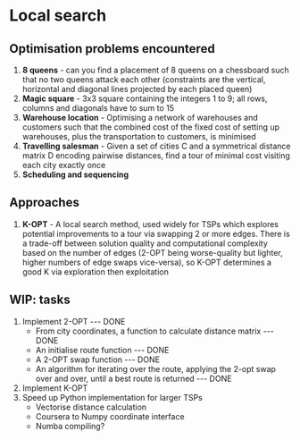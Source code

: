 # Local search


## Optimisation problems encountered
1. **8 queens** - can you find a placement of 8 queens on a chessboard such that no two queens attack each other (constraints are the vertical, horizontal and diagonal lines projected by each placed queen)
2. **Magic square** - 3x3 square containing the integers 1 to 9; all rows, columns and diagonals have to sum to 15
3. **Warehouse location** - Optimising a network of warehouses and customers such that the combined cost of the fixed cost of setting up warehouses, plus the transportation to customers, is minimised
4. **Travelling salesman** - Given a set of cities C and a symmetrical distance matrix D encoding pairwise distances, find a tour of minimal cost visiting each city exactly once
5. **Scheduling and sequencing**


## Approaches
1. **K-OPT** - A local search method, used widely for TSPs which explores potential improvements to a tour via swapping 2 or more edges. There is a trade-off between solution quality and computational complexity based on the number of edges (2-OPT being worse-quality but lighter, higher numbers of edge swaps vice-versa), so K-OPT determines a good K via exploration then exploitation


## WIP: tasks
1. Implement 2-OPT --- DONE
   - From city coordinates, a function to calculate distance matrix --- DONE
   - An initialise route function --- DONE
   - A 2-OPT swap function --- DONE
   - An algorithm for iterating over the route, applying the 2-opt swap over and over, until a best route is returned --- DONE
2. Implement K-OPT
3. Speed up Python implementation for larger TSPs
   - Vectorise distance calculation
   - Coursera to Numpy coordinate interface
   - Numba compiling?
